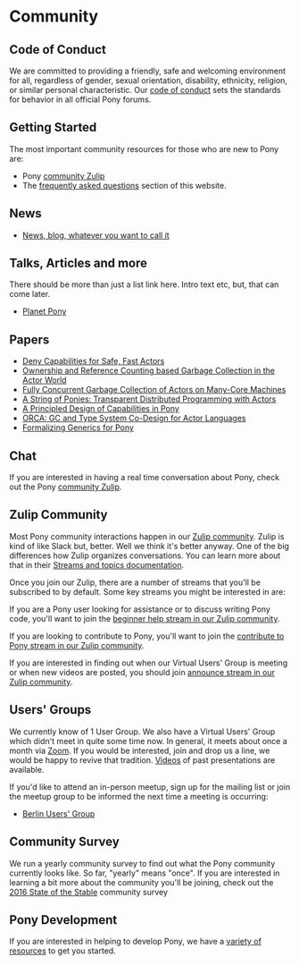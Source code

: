 # Community

## Code of Conduct

We are committed to providing a friendly, safe and welcoming environment for all, regardless of gender, sexual orientation, disability, ethnicity, religion, or similar personal characteristic. Our [code of conduct](code-of-conduct.md) sets the standards for behavior in all official Pony forums.

## Getting Started

The most important community resources for those who are new to Pony are:

* Pony [community Zulip](https://ponylang.zulipchat.com)
* The [frequently asked questions](/faq/index.md) section of this website.

## News

* [News, blog, whatever you want to call it](/blog)

## Talks, Articles and more

There should be more than just a list link here. Intro text etc,
but, that can come later.

* [Planet Pony](planet-pony.md)

## Papers

* [Deny Capabilities for Safe, Fast Actors](/media/papers/fast-cheap.pdf)
* [Ownership and Reference Counting based Garbage Collection in the Actor World](/media/papers/OGC.pdf)
* [Fully Concurrent Garbage Collection of Actors on Many-Core Machines](/media/papers/opsla237-clebsch.pdf)
* [A String of Ponies: Transparent Distributed Programming with Actors](/media/papers/a_string_of_ponies.pdf)
* [A Principled Design of Capabilities in Pony](/media/papers/a_prinicipled_design_of_capabilities_in_pony.pdf)
* [ORCA: GC and Type System Co-Design for Actor Languages](/media/papers/orca_gc_and_type_system_co-design_for_actor_languages.pdf)
* [Formalizing Generics for Pony](/media/papers/formalizing-generics-for-pony.pdf)

## Chat

If you are interested in having a real time conversation about Pony, check out the Pony [community Zulip](https://ponylang.zulipchat.com).

## Zulip Community

Most Pony community interactions happen in our [Zulip community](https://ponylang.zulipchat.com). Zulip is kind of like Slack but, better. Well we think it's better anyway. One of the big differences how Zulip organizes conversations. You can learn more about that in their [Streams and topics documentation](https://zulipchat.com/help/about-streams-and-topics).

Once you join our Zulip, there are a number of streams that you'll be subscribed to by default. Some key streams you might be interested in are:

If you are a Pony user looking for assistance or to  discuss writing Pony code, you'll want to join the [beginner help stream in our Zulip community](https://ponylang.zulipchat.com/#narrow/stream/189985-beginner-help).

If you are looking to contribute to Pony, you'll want to join the [contribute to Pony stream in our Zulip community](https://ponylang.zulipchat.com/#narrow/stream/192795-contribute-to.20Pony).

If you are interested in finding out when our Virtual Users' Group is meeting or when new videos are posted, you should join [announce stream in our Zulip community](https://ponylang.zulipchat.com/#narrow/stream/189932-announce/topic/VUG).

## Users' Groups

We currently know of 1 User Group. We also have a Virtual Users' Group which didn't meet in quite some time now. In general, it meets about once a month via [Zoom](https://zoom.us). If you would be interested, join and drop us a line, we would be happy to revive that tradition.
[Videos](https://vimeo.com/search/sort:latest?q=pony-vug) of past presentations are available.

If you'd like to attend an in-person meetup, sign up for the mailing list or join the meetup group to be informed the next time a meeting is occurring:

* [Berlin Users' Group](https://www.meetup.com/de-DE/Berlin-Ponylang-Meetup/)

## Community Survey

We run a yearly community survey to find out what the Pony community currently looks like. So far, "yearly" means "once". If you are interested in learning a bit more about the community you'll be joining, check out the [2016 State of the Stable](/blog/state-of-the-stable-2016.md) community survey

## Pony Development

If you are interested in helping to develop Pony, we have a [variety of resources](/contribute/index.md) to get you started.
